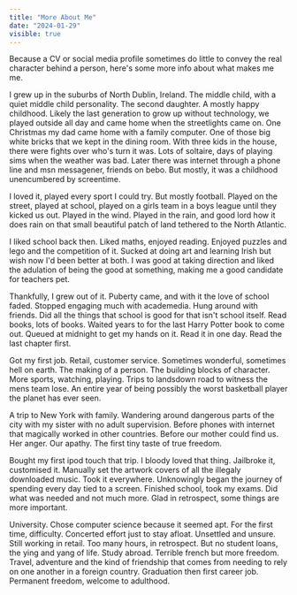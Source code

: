 ```yaml
---
title: "More About Me"
date: "2024-01-29"
visible: true
---
```


Because a CV or social media profile sometimes do little to convey the real character behind a person, here's some more info about what makes me me.

I grew up in the suburbs of North Dublin, Ireland. The middle child, with a quiet middle child personality. The second daughter. A mostly happy childhood. Likely the last generation to grow up without technology, we played outside all day and came home when the streetlights came on. One Christmas my dad came home with a family computer. One of those big white bricks that we kept in the dining room. With three kids in the house, there were fights over who's turn it was. Lots of soltaire, days of playing sims when the weather was bad. Later there was internet through a phone line and msn messagener, friends on bebo. But mostly, it was a childhood unencumbered by screentime.

I loved it, played every sport I could try. But mostly football. Played on the street, played at school, played on a girls team in a boys league until they kicked us out. Played in the wind. Played in the rain, and good lord how it does rain on that small beautiful patch of land tethered to the North Atlantic.

I liked school back then. Liked maths, enjoyed reading. Enjoyed puzzles and lego and the competition of it. Sucked at doing art and learning Irish but wish now I'd been better at both. I was good at taking direction and liked the adulation of being the good at something, making me a good candidate for teachers pet.

Thankfully, I grew out of it. Puberty came, and with it the love of school faded. Stopped engaging much with academedia. Hung around with friends. Did all the things that school is good for that isn't school itself. Read books, lots of books. Waited years to for the last Harry Potter book to come out. Queued at midnight to get my hands on it. Read it in one day. Read the last chapter first.

Got my first job. Retail, customer service. Sometimes wonderful, sometimes hell on earth. The making of a person. The building blocks of character. More sports, watching, playing. Trips to landsdown road to witness the mens team lose. An entire year of being possibly the worst basketball player the planet has ever seen.

A trip to New York with family. Wandering around dangerous parts of the city with my sister with no adult supervision. Before phones with internet that magically worked in other countries. Before our mother could find us. Her anger. Our apathy. The first tiny taste of true freedom.

Bought my first ipod touch that trip. I bloody loved that thing. Jailbroke it, customised it. Manually set the artwork covers of all the illegaly downloaded music. Took it everywhere. Unknowingly began the journey of spending every day tied to a screen. Finished school, took my exams. Did what was needed and not much more. Glad in retrospect, some things are more important.

University. Chose computer science because it seemed apt. For the first time, difficulty. Concerted effort just to stay afloat. Unsettled and unsure. Still working in retail. Too many hours, in retrospect. But no student loans, the ying and yang of life. Study abroad. Terrible french but more freedom. Travel, adventure and the kind of friendship that comes from needing to rely on one another in a foreign country. Graduation then first career job. Permanent freedom, welcome to adulthood.
